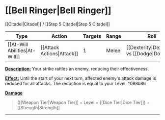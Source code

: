 # [[Bell Ringer|Bell Ringer]]
[[Citadel|Citadel]] / [[Step 5 Citadel|Step 5 Citadel]]

| Type | Action | Targets | Range | Roll |
| --- | --- | --- | --- | --- |
| [[At-Will Abilities\|At-Will]] | [[Attack Actions\|Attack]] | 1 | Melee | [[Dexterity\|Dexterity]] vs [[Dodge\|Dodge]] |
<u>**Description:**</u> Your strike rattles an enemy, reducing their effectiveness.

<u>**Effect:**</u> Until the start of your next turn, affected enemy's attack damage is reduced for all attacks. The reduction is equal to your Level. ^088b86


<u>**Damage**</u>
>([[Weapon Tier|Weapon Tier]] + Level = [[Dice Tier|Dice Tier]]) + [[Strength|Strength]]
---